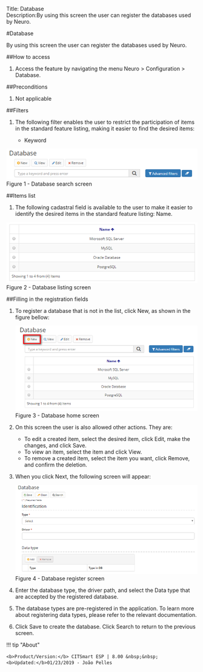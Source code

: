 Title: Database  
Description:By using this screen the user can register the databases used by Neuro.

#Database  

By using this screen the user can register the databases used by Neuro.  

##How to access  

1. Access the feature by navigating the menu Neuro > Configuration > Database.  

##Preconditions  

1. Not applicable  

##Filters  

1. The following filter enables the user to restrict the participation of items in the standard feature listing, making it easier to find the desired items:  

     - Keyword    
 
 ![Screenshot](images/Data-Search.png)    
 Figure 1 - Database search screen    
 
##Items list  
 
1. The following cadastral field is available to the user to make it easier to identify the desired items in the standard feature listing: Name.  

 ![Screenshot](images/Data-Items.png)   
 Figure 2 - Database listing screen  
 
##Filling in the registration fields  
1. To register a database that is not in the list, click New, as shown in the figure bellow:  

     ![Screenshot](images/Data-Home.png)   
     Figure 3 - Database home screen  

2. On this screen the user is also allowed other actions. They are:  
      - To edit a created item, select the desired item, click Edit, make the changes, and click Save.  
      - To view an item, select the item and click View.  
      - To remove a created item, select the item you want, click Remove, and confirm the deletion.  
3. When you click Next, the following screen will appear:  

     ![Screenshot](images/Data-register.png)   
    Figure 4 - Database register screen  

4. Enter the database type, the driver path, and select the Data type that are accepted by the registered database.  
5. The database types are pre-registered in the application. To learn more about registering data types, please refer to the relevant documentation.  
6. Click Save to create the database. Click Search to return to the previous screen.  

!!! tip "About"

    <b>Product/Version:</b> CITSmart ESP | 8.00 &nbsp;&nbsp;
    <b>Updated:</b>01/23/2019 - João Pelles  
